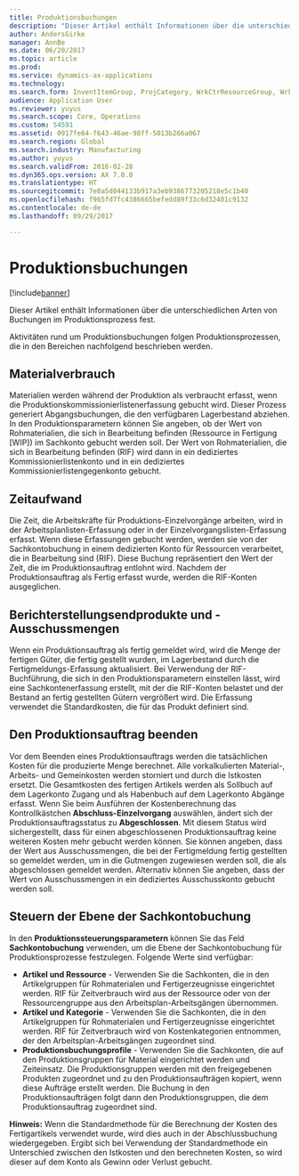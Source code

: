 ```yaml
---
title: Produktionsbuchungen
description: "Dieser Artikel enthält Informationen über die unterschiedlichen Arten von Buchungen im Produktionsprozess fest."
author: AndersGirke
manager: AnnBe
ms.date: 06/20/2017
ms.topic: article
ms.prod: 
ms.service: dynamics-ax-applications
ms.technology: 
ms.search.form: InventItemGroup, ProjCategory, WrkCtrResourceGroup, WrkCtrTable
audience: Application User
ms.reviewer: yuyus
ms.search.scope: Core, Operations
ms.custom: 54591
ms.assetid: 0917fe64-f643-46ae-98ff-5013b266a067
ms.search.region: Global
ms.search.industry: Manufacturing
ms.author: yuyus
ms.search.validFrom: 2016-02-28
ms.dyn365.ops.version: AX 7.0.0
ms.translationtype: HT
ms.sourcegitcommit: 7e0a5d044133b917a3eb9386773205218e5c1b40
ms.openlocfilehash: f965fd7fc4386665befedd89f33c6d32401c9132
ms.contentlocale: de-de
ms.lasthandoff: 09/29/2017

---
```


# <a name="production-posting"></a>Produktionsbuchungen

[!include[banner](../includes/banner.md)]


Dieser Artikel enthält Informationen über die unterschiedlichen Arten von Buchungen im Produktionsprozess fest.

Aktivitäten rund um Produktionsbuchungen folgen Produktionsprozessen, die in den Bereichen nachfolgend beschrieben werden.

## <a name="material-consumption"></a>Materialverbrauch
Materialien werden während der Produktion als verbraucht erfasst, wenn die Produktionskommissionierlistenerfassung gebucht wird. Dieser Prozess generiert Abgangsbuchungen, die den verfügbaren Lagerbestand abziehen. In den Produktionsparametern können Sie angeben, ob der Wert von Rohmaterialien, die sich in Bearbeitung befinden (Ressource in Fertigung \[WIP\]) im Sachkonto gebucht werden soll. Der Wert von Rohmaterialien, die sich in Bearbeitung befinden (RIF) wird dann in ein dediziertes Kommissionierlistenkonto und in ein dediziertes Kommissionierlistengegenkonto gebucht.

## <a name="time-consumption"></a>Zeitaufwand
Die Zeit, die Arbeitskräfte für Produktions-Einzelvorgänge arbeiten, wird in der Arbeitsplanlisten-Erfassung oder in der Einzelvorgangslisten-Erfassung erfasst. Wenn diese Erfassungen gebucht werden, werden sie von der Sachkontobuchung in einem dedizierten Konto für Ressourcen verarbeitet, die in Bearbeitung sind (RIF). Diese Buchung repräsentiert den Wert der Zeit, die im Produktionsauftrag entlohnt wird. Nachdem der Produktionsauftrag als Fertig erfasst wurde, werden die RIF-Konten ausgeglichen.

## <a name="reporting-finished-goods-and-error-quantities"></a>Berichterstellungsendprodukte und -Ausschussmengen
Wenn ein Produktionsauftrag als fertig gemeldet wird, wird die Menge der fertigen Güter, die fertig gestellt wurden, im Lagerbestand durch die Fertigmeldungs-Erfassung aktualisiert. Bei Verwendung der RIF-Buchführung, die sich in den Produktionsparametern einstellen lässt, wird eine Sachkontenerfassung erstellt, mit der die RIF-Konten belastet und der Bestand an fertig gestellten Gütern vergrößert wird. Die Erfassung verwendet die Standardkosten, die für das Produkt definiert sind.

## <a name="ending-the-production-order"></a>Den Produktionsauftrag beenden
Vor dem Beenden eines Produktionsauftrags werden die tatsächlichen Kosten für die produzierte Menge berechnet. Alle vorkalkulierten Material-, Arbeits- und Gemeinkosten werden storniert und durch die Istkosten ersetzt. Die Gesamtkosten des fertigen Artikels werden als Sollbuch auf dem Lagerkonto Zugang und als Habenbuch auf dem Lagerkonto Abgänge erfasst. Wenn Sie beim Ausführen der Kostenberechnung das Kontrollkästchen **Abschluss-Einzelvorgang** auswählen, ändert sich der Produktionsauftragsstatus zu **Abgeschlossen**. Mit diesem Status wird sichergestellt, dass für einen abgeschlossenen Produktionsauftrag keine weiteren Kosten mehr gebucht werden können. Sie können angeben, dass der Wert aus Ausschussmengen, die bei der Fertigmeldung fertig gestellten so gemeldet werden, um in die Gutmengen zugewiesen werden soll, die als abgeschlossen gemeldet werden. Alternativ können Sie angeben, dass der Wert von Ausschussmengen in ein dediziertes Ausschusskonto gebucht werden soll.

## <a name="controlling-the-level-of-ledger-posting"></a>Steuern der Ebene der Sachkontobuchung
In den **Produktionssteuerungsparametern** können Sie das Feld **Sachkontobuchung** verwenden, um die Ebene der Sachkontobuchung für Produktionsprozesse festzulegen. Folgende Werte sind verfügbar:

-   **Artikel und Ressource** - Verwenden Sie die Sachkonten, die in den Artikelgruppen für Rohmaterialen und Fertigerzeugnisse eingerichtet werden. RIF für Zeitverbrauch wird aus der Ressource oder von der Ressourcengruppe aus den Arbeitsplan-Arbeitsgängen übernommen.
-   **Artikel und Kategorie** - Verwenden Sie die Sachkonten, die in den Artikelgruppen für Rohmaterialen und Fertigerzeugnisse eingerichtet werden. RIF für Zeitverbrauch wird von Kostenkategorien entnommen, der den Arbeitsplan-Arbeitsgängen zugeordnet sind.
-   **Produktionsbuchungsprofile** - Verwenden Sie die Sachkonten, die auf den Produktionsgruppen für Material eingerichtet werden und Zeiteinsatz. Die Produktionsgruppen werden mit den freigegebenen Produkten zugeordnet und zu den Produktionsaufträgen kopiert, wenn diese Aufträge erstellt werden. Die Buchung in den Produktionsaufträgen folgt dann den Produktionsgruppen, die dem Produktionsauftrag zugeordnet sind.

**Hinweis:** Wenn die Standardmethode für die Berechnung der Kosten des Fertigartikels verwendet wurde, wird dies auch in der Abschlussbuchung wiedergegeben. Ergibt sich bei Verwendung der Standardmethode ein Unterschied zwischen den Istkosten und den berechneten Kosten, so wird dieser auf dem Konto als Gewinn oder Verlust gebucht.




